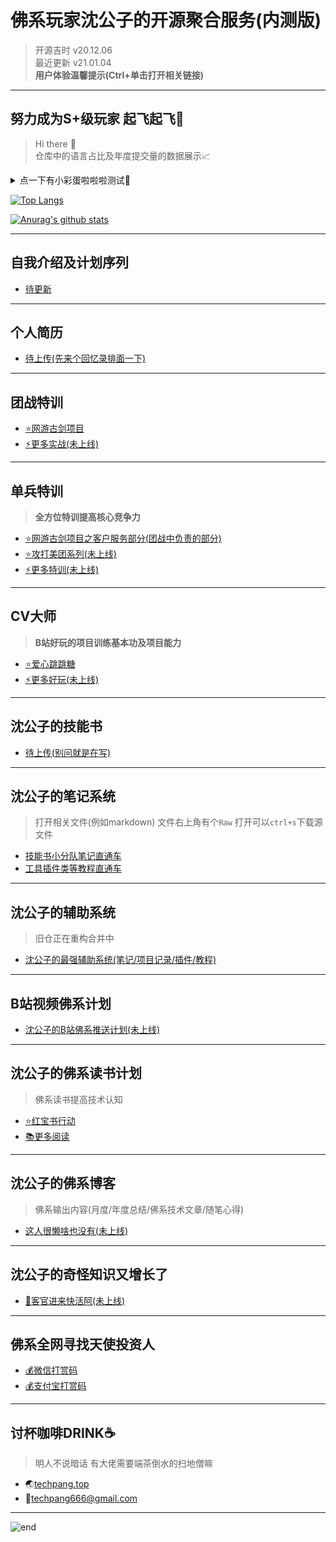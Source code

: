 
# **佛系玩家沈公子的开源聚合服务(内测版)**
>开源吉时 v20.12.06  
>最近更新 v21.01.04  
>**用户体验温馨提示(Ctrl+单击打开相关链接)**  

------
## **努力成为S+级玩家 起飞起飞🚀**
>Hi there 👋  
>仓库中的语言占比及年度提交量的数据展示📈  

<details>
  <summary>点一下有小彩蛋啦啦啦测试🥚</summary>
  <!-- <pre> -->
  https://gitee.com/techpang/img_emoji_libs/raw/master/img_bed/markdown_images/code.gif
  <!-- ![code]() -->
  <!-- </pre> -->
</details>

[![Top Langs](https://github-readme-stats.vercel.app/api/top-langs/?username=techpang666&layout=compact)](https://techpang.top/)

[![Anurag's github stats](https://github-readme-stats.vercel.app/api?username=techpang666&theme=vue-dark&show_icons=true&show_owner=true)](https://techpang.top/)

------
## **自我介绍及计划序列**
* [待更新](./core_libs/test.md)

------
## **个人简历**
* [待上传(先来个回忆录排面一下)](https://www.bilibili.com/video/BV1oZ4y1N7Cr/)

------
## **团战特训**
* [⭐网游古剑项目](https://techpang.gitee.io/gujian_team_project/)
* [⚡更多实战(未上线)](./core_libs/test.md)

------
## **单兵特训**
>**全方位特训提高核心竞争力**  
* [⭐网游古剑项目之客户服务部分(团战中负责的部分)](https://techpang.gitee.io/gujian_service_project/)
* [⭐攻打美团系列(未上线)](./core_libs/test.md)
* [⚡更多特训(未上线)](./core_libs/test.md)

------
## **CV大师**
>**B站好玩的项目训练基本功及项目能力**  
* [⭐爱心跳跳糖](https://techpang.top/love_jump/)
* [⚡更多好玩(未上线)](./core_libs/test.md)

------
## **沈公子的技能书**
* [待上传(别问就是在写)](./core_libs/test.md)

------
## **沈公子的笔记系统**
>打开相关文件(例如markdown) 文件右上角有个`Raw` 打开可以`ctrl+s`下载源文件  
* [技能书小分队笔记直通车](https://github.com/techpang666/techpang666.github.io/tree/main/core_libs/_map_note_libs)
* [工具插件类等教程直通车](https://github.com/techpang666/techpang666.github.io/tree/main/core_libs/tool_plug_libs)

------
## **沈公子的辅助系统**
>旧仓正在重构合并中  
* [沈公子的最强辅助系统(笔记/项目记录/插件/教程)](https://github.com/techpang666/TECHPANG_NOTE_sgz)

------
## **B站视频佛系计划**
* [沈公子的B站佛系推送计划(未上线)](./core_libs/test.md)

------
## **沈公子的佛系读书计划**
>佛系读书提高技术认知  
* [⭐红宝书行动](https://github.com/techpang666/eat_books_center/blob/main/books_center/red_ruby_book.md)
* [📚更多阅读](https://github.com/techpang666/eat_books_center)

------
## **沈公子的佛系博客**
>佛系输出内容(月度/年度总结/佛系技术文章/随笔心得)  
* [这人很懒啥也没有(未上线)](./core_libs/test.md)

------
## **沈公子的奇怪知识又增长了**
* [🤣客官进来快活阿(未上线)](./core_libs/test.md)

------
## **佛系全网寻找天使投资人**
* [💰微信打赏码](https://gitee.com/techpang/img_emoji_libs/raw/master/img_bed/markdown_images/wechat.png)
* [💰支付宝打赏码](https://gitee.com/techpang/img_emoji_libs/raw/master/img_bed/markdown_images/zhifubao.jpg)

------
## **讨杯咖啡DRINK☕**
>明人不说暗话 有大佬需要端茶倒水的扫地僧嘛  
* 🌏[techpang.top](https://techpang.top/)
* 📧techpang666@gmail.com

------
![end](https://gitee.com/techpang/img_emoji_libs/raw/master/img_bed/markdown_images/end.jpg '富婆加我吧不想努力了')